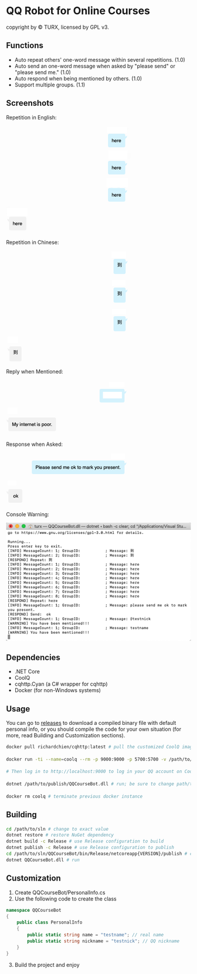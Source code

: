 # QQ Robot for Online Courses

copyright by &copy; TURX, licensed by GPL v3.

## Functions

- Auto repeat others' one-word message within several repetitions. (1.0)
- Auto send an one-word message when asked by "please send" or "please send me." (1.0)
- Auto respond when being mentioned by others. (1.0)
- Support multiple groups. (1.1)

## Screenshots

Repetition in English:

![Repetition in English](img/1.png)

Repetition in Chinese:

![Repetition in Chinese](img/2.png)

Reply when Mentioned:

![Mentioned](img/3.png)

Response when Asked:

![Response](img/4.png)

Console Warning:

![Console](img/5.png)

## Dependencies

- .NET Core
- CoolQ
- cqhttp.Cyan (a C# wrapper for cqhttp)
- Docker (for non-Windows systems)

## Usage

You can go to [releases](https://github.com/TURX/QQCourseBot/releases) to download a compiled binary file with default personal info, or you should compile the code for your own situation (for more, read Building and Customization sections).

```sh
docker pull richardchien/cqhttp:latest # pull the customized CoolQ image to local

docker run -ti --name=coolq --rm -p 9000:9000 -p 5700:5700 -v /path/to/coolq/data:/home/user/coolq -e VNC_PASSWD={PASSWD} -e CQHTTP_POST_URL=http://host.docker.internal:8080 -e CQHTTP_SERVE_DATA_FILES=yes richardchien/cqhttp:latest # run a new customized CoolQ instance; be sure to change path/to/coolq and {PASSWD} to exact values

# Then log in to http://localhost:9000 to log in your QQ account on CoolQ

dotnet /path/to/publish/QQCourseBot.dll # run; be sure to change path/to/publish to exact value

docker rm coolq # terminate previous docker instance
```

## Building

```sh
cd /path/to/sln # change to exact value
dotnet restore # restore NuGet dependency
dotnet build -c Release # use Release configuration to build
dotnet publish -c Release # use Release configuration to publish
cd /path/to/sln/QQCourseBot/bin/Release/netcoreapp{VERSION}/publish # change to exact values
dotnet QQCourseBot.dll # run
```

## Customization

1. Create QQCourseBot/PersonalInfo.cs
2. Use the following code to create the class

```csharp
namespace QQCourseBot
{
    public class PersonalInfo
    {
        public static string name = "testname"; // real name
        public static string nickname = "testnick"; // QQ nickname
    }
}
```

3. Build the project and enjoy
